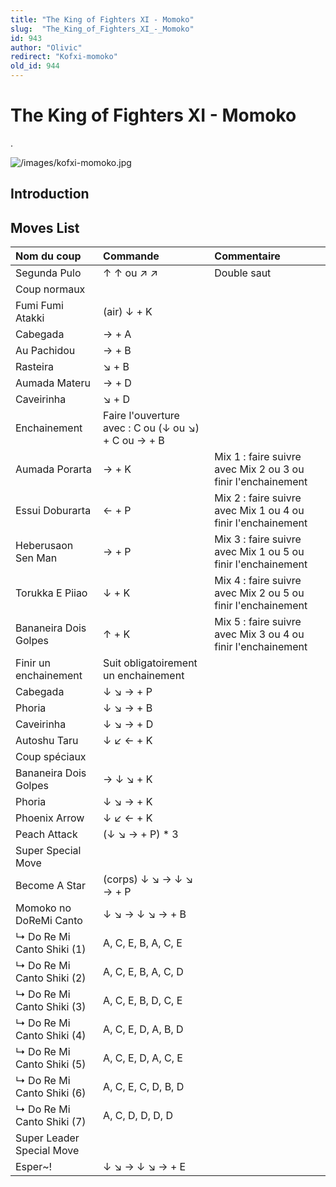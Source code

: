 ```yaml
---
title: "The King of Fighters XI - Momoko"
slug:  "The_King_of_Fighters_XI_-_Momoko"
id: 943
author: "Olivic"
redirect: "Kofxi-momoko"
old_id: 944
---
```


# The King of Fighters XI - Momoko

.

![](/images/kofxi-momoko.jpg "/images/kofxi-momoko.jpg")

## Introduction

## Moves List

| Nom du coup                | Commande                                            | Commentaire                                                  |
|:---------------------------|:----------------------------------------------------|:-------------------------------------------------------------|
| Segunda Pulo               | ↑ ↑ ou ↗ ↗                                          | Double saut                                                  |
| Coup normaux               |                                                     |                                                              |
| Fumi Fumi Atakki           | (air) ↓ + K                                         |                                                              |
| Cabegada                   | → + A                                               |                                                              |
| Au Pachidou                | → + B                                               |                                                              |
| Rasteira                   | ↘ + B                                               |                                                              |
| Aumada Materu              | → + D                                               |                                                              |
| Caveirinha                 | ↘ + D                                               |                                                              |
| Enchainement               | Faire l'ouverture avec : C ou (↓ ou ↘) + C ou → + B |                                                              |
| Aumada Porarta             | → + K                                               | Mix 1 : faire suivre avec Mix 2 ou 3 ou finir l'enchainement |
| Essui Doburarta            | ← + P                                               | Mix 2 : faire suivre avec Mix 1 ou 4 ou finir l'enchainement |
| Heberusaon Sen Man         | → + P                                               | Mix 3 : faire suivre avec Mix 1 ou 5 ou finir l'enchainement |
| Torukka E Piiao            | ↓ + K                                               | Mix 4 : faire suivre avec Mix 2 ou 5 ou finir l'enchainement |
| Bananeira Dois Golpes      | ↑ + K                                               | Mix 5 : faire suivre avec Mix 3 ou 4 ou finir l'enchainement |
| Finir un enchainement      | Suit obligatoirement un enchainement                |                                                              |
| Cabegada                   | ↓ ↘ → + P                                           |                                                              |
| Phoria                     | ↓ ↘ → + B                                           |                                                              |
| Caveirinha                 | ↓ ↘ → + D                                           |                                                              |
| Autoshu Taru               | ↓ ↙ ← + K                                           |                                                              |
| Coup spéciaux              |                                                     |                                                              |
| Bananeira Dois Golpes      | → ↓ ↘ + K                                           |                                                              |
| Phoria                     | ↓ ↘ → + K                                           |                                                              |
| Phoenix Arrow              | ↓ ↙ ← + K                                           |                                                              |
| Peach Attack               | (↓ ↘ → + P) \* 3                                    |                                                              |
| Super Special Move         |                                                     |                                                              |
| Become A Star              | (corps) ↓ ↘ → ↓ ↘ → + P                             |                                                              |
| Momoko no DoReMi Canto     | ↓ ↘ → ↓ ↘ → + B                                     |                                                              |
| ↳ Do Re Mi Canto Shiki (1) | A, C, E, B, A, C, E                                 |                                                              |
| ↳ Do Re Mi Canto Shiki (2) | A, C, E, B, A, C, D                                 |                                                              |
| ↳ Do Re Mi Canto Shiki (3) | A, C, E, B, D, C, E                                 |                                                              |
| ↳ Do Re Mi Canto Shiki (4) | A, C, E, D, A, B, D                                 |                                                              |
| ↳ Do Re Mi Canto Shiki (5) | A, C, E, D, A, C, E                                 |                                                              |
| ↳ Do Re Mi Canto Shiki (6) | A, C, E, C, D, B, D                                 |                                                              |
| ↳ Do Re Mi Canto Shiki (7) | A, C, D, D, D, D                                    |                                                              |
| Super Leader Special Move  |                                                     |                                                              |
| Esper\~!                   | ↓ ↘ → ↓ ↘ → + E                                     |                                                              |
